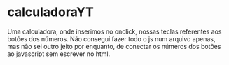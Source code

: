 # calculadoraYT
Uma calculadora, onde inserimos no onclick, nossas teclas referentes aos botões dos números.
Não consegui fazer todo o js num arquivo apenas, mas não sei outro jeito por enquanto, de conectar os números dos botões ao javascript sem escrever no html.
